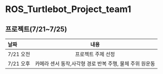 # ROS_Turtlebot_Project_team1


## 프로젝트(7/21~7/25)
|날짜|내용|
|:---|:---:|
|7/21 오전|프로젝트 주제 선정|
|7/21 오후|카메라 센서 동작,사각형 경로 반복 주행, 물체 주위 원운동|
